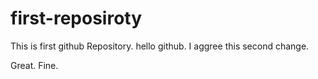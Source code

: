# first-reposiroty
This is first github Repository.
hello github.
I aggree this second change.

Great.
Fine.
